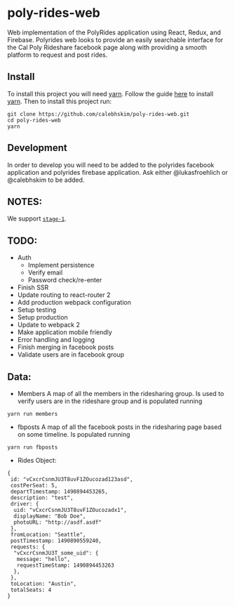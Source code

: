 # poly-rides-web
Web implementation of the PolyRides application using React, Redux, and Firebase. Polyrides web looks to provide an easily searchable interface for the Cal Poly Rideshare facebook page along with providing a smooth platform to request and post rides.

## Install
To install this project you will need [yarn](https://yarnpkg.com/).
Follow the guide [here](https://yarnpkg.com/en/docs/install) to install [yarn](https://yarnpkg.com/).
Then to install this project run:
```
git clone https://github.com/calebhskim/poly-rides-web.git
cd poly-rides-web
yarn
```

## Development
In order to develop you will need to be added to the polyrides facebook application and polyrides firebase application. Ask either @lukasfroehlich or @calebhskim to be added.

## NOTES:
We support [`stage-1`](https://babeljs.io/docs/plugins/preset-stage-1/#community-discussion).  

## TODO:
* Auth
  * Implement persistence
  * Verify email
  * Password check/re-enter
* Finish SSR
* Update routing to react-router 2
* Add production webpack configuration
* Setup testing
* Setup production
* Update to webpack 2
* Make application mobile friendly
* Error handling and logging
* Finish merging in facebook posts
* Validate users are in facebook group

## Data:
* Members
A map of all the members in the ridesharing group. Is used to verify users are in the rideshare group and is populated running
```
yarn run members
```
* fbposts
A map of all the facebook posts in the ridesharing page based on some timeline. Is populated running
```
yarn run fbposts
```
* Rides Object:
```
{
 id: "vCxcrCsnmJU3T8uvF1ZOucozad123asd",
 costPerSeat: 5,
 departTimestamp: 1490894453265,
 description: "test",
 driver: {
  uid: "vCxcrCsnmJU3T8uvF1ZOucozadx1",
  displayName: "Bob Doe",
  photoURL: "http://asdf.asdf"
 },
 fromLocation: "Seattle",
 postTimestamp: 1490890559240,
 requests: {
  "vCxcrCsnmJU3T_some_uid": {
   message: "hello",
   requestTimeStamp: 1490894453263 
  },
 },
 toLocation: "Austin",
 totalSeats: 4
}
```
